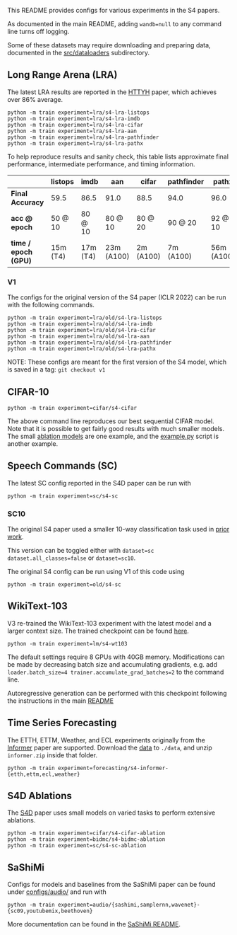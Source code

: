 This README provides configs for various experiments in the S4 papers.

As documented in the main README, adding `wandb=null` to any command line turns off logging.

Some of these datasets may require downloading and preparing data, documented in
the [src/dataloaders](/src/dataloaders/) subdirectory.

## Long Range Arena (LRA)

The latest LRA results are reported in the [HTTYH](https://arxiv.org/abs/2206.12037) paper, which achieves over 86%
average.

```
python -m train experiment=lra/s4-lra-listops
python -m train experiment=lra/s4-lra-imdb
python -m train experiment=lra/s4-lra-cifar
python -m train experiment=lra/s4-lra-aan
python -m train experiment=lra/s4-lra-pathfinder
python -m train experiment=lra/s4-lra-pathx
```

To help reproduce results and sanity check, this table lists approximate final performance, intermediate performance,
and timing information.

|                        | listops  | imdb     | aan        | cifar     | pathfinder | pathx      |
|------------------------|----------|----------|------------|-----------|------------|------------|
| **Final Accuracy**     | 59.5     | 86.5     | 91.0       | 88.5      | 94.0       | 96.0       |
| **acc @ epoch**        | 50 @ 10  | 80 @ 10  | 80 @ 10    | 80 @ 20   | 90 @ 20    | 92 @ 10    |
| **time / epoch (GPU)** | 15m (T4) | 17m (T4) | 23m (A100) | 2m (A100) | 7m (A100)  | 56m (A100) |

### V1

The configs for the original version of the S4 paper (ICLR 2022) can be run with the following commands.

```
python -m train experiment=lra/old/s4-lra-listops
python -m train experiment=lra/old/s4-lra-imdb
python -m train experiment=lra/old/s4-lra-cifar
python -m train experiment=lra/old/s4-lra-aan
python -m train experiment=lra/old/s4-lra-pathfinder
python -m train experiment=lra/old/s4-lra-pathx
```

NOTE: These configs are meant for the first version of the S4 model, which is saved in a tag: `git checkout v1`

## CIFAR-10

```
python -m train experiment=cifar/s4-cifar
```

The above command line reproduces our best sequential CIFAR model.
Note that it is possible to get fairly good results with much smaller models.
The small [ablation models](#s4d-ablations) are one example, and the
[example.py](../example.py) script is another example.

## Speech Commands (SC)

The latest SC config reported in the S4D paper can be run with

```
python -m train experiment=sc/s4-sc
```

### SC10

The original S4 paper used a smaller 10-way classification task used
in [prior](https://arxiv.org/abs/2005.08926) [work](https://arxiv.org/abs/2102.02611).

This version can be toggled either with `dataset=sc dataset.all_classes=false` or `dataset=sc10`.

The original S4 config can be run using V1 of this code using

```
python -m train experiment=old/s4-sc
```

## WikiText-103

V3 re-trained the WikiText-103 experiment with the latest model and a larger context size.
The trained checkpoint can be found [here](https://https://huggingface.co/krandiash/sashimi-release/checkpoints).

```
python -m train experiment=lm/s4-wt103
```

The default settings require 8 GPUs with 40GB memory. Modifications can be made by decreasing batch size and
accumulating gradients, e.g. add `loader.batch_size=4 trainer.accumulate_grad_batches=2` to the command line.

Autoregressive generation can be performed with this checkpoint following the instructions in the
main [README](README.md#generation)

## Time Series Forecasting

The ETTH, ETTM, Weather, and ECL experiments originally from the [Informer]() paper are supported.
Download the [data](https://drive.google.com/file/d/1XqpxE6cthIxKYviSmR703yU45vdQ1oHT/view?usp=sharing) to `./data`, and
unzip `informer.zip` inside that folder.

```
python -m train experiment=forecasting/s4-informer-{etth,ettm,ecl,weather}
```

## S4D Ablations

The [S4D](https://arxiv.org/abs/2206.11893) paper uses small models on varied tasks to perform extensive ablations.

```
python -m train experiment=cifar/s4-cifar-ablation
python -m train experiment=bidmc/s4-bidmc-ablation
python -m train experiment=sc/s4-sc-ablation
```

## SaShiMi

Configs for models and baselines from the SaShiMi paper can be found under [configs/audio/](configs/audio/) and run with

```
python -m train experiment=audio/{sashimi,samplernn,wavenet}-{sc09,youtubemix,beethoven}
```

More documentation can be found in the [SaShiMi README](sashimi/README.md).
